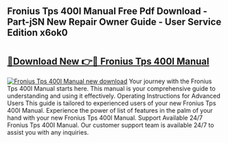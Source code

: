 ## Fronius Tps 400I Manual Free Pdf Download - Part-jSN New Repair Owner Guide - User Service Edition x6ok0

# <h2><a href="http://bc22489.oget.top/?id=Fronius+Tps+400I+Manual">🔗Download New 👉🔴 Fronius Tps 400I Manual</a></h2>

[![Fronius Tps 400I Manual new download](https://i.imgur.com/5g1atiW.png)](http://bc22489.oget.top/?id=Fronius+Tps+400I+Manual)
Your journey with the Fronius Tps 400I Manual starts here. This manual is your comprehensive guide to understanding and using it effectively. Operating Instructions for Advanced Users This guide is tailored to experienced users of your new Fronius Tps 400I Manual. Experience the power of list of features in the palm of your hand with your new Fronius Tps 400I Manual. Support Available 24/7 Fronius Tps 400I Manual. Our customer support team is available 24/7 to assist you with any inquiries.
